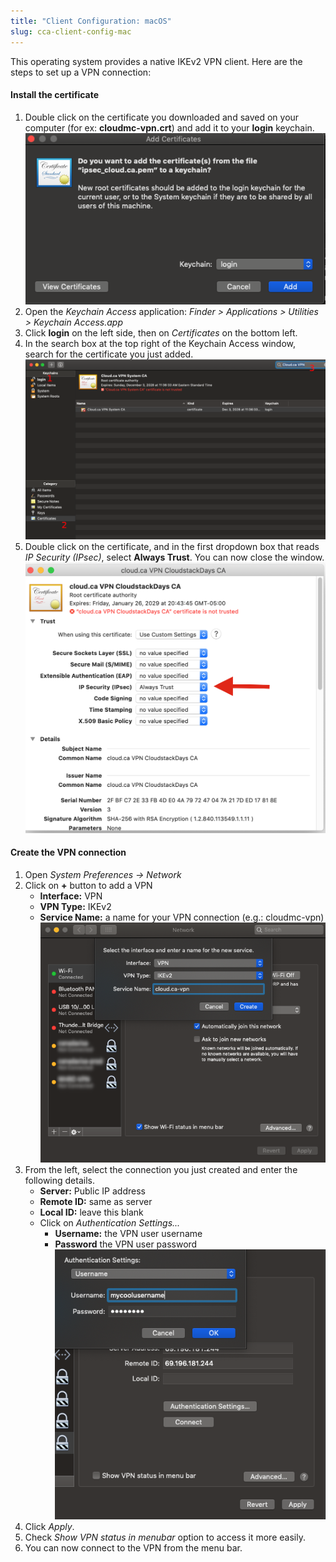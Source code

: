 ```yaml
---
title: "Client Configuration: macOS"
slug: cca-client-config-mac
---
```


This operating system provides a native IKEv2 VPN client. Here are the steps to set up a VPN connection:

#### Install the certificate

1. Double click on the certificate you downloaded and saved on your computer (for ex: **cloudmc-vpn.crt**) and add it to your **login** keychain.
   ![Add certificate](/assets/Mac-1-Add-Certificate.png)
1. Open the *Keychain Access* application: *Finder > Applications > Utilities > Keychain Access.app*
1. Click **login** on the left side, then on *Certificates* on the bottom left.
1. In the search box at the top right of the Keychain Access window, search for the certificate you just added.
   ![Keychain Access](/assets/Mac-2-Keychain.png)
1. Double click on the certificate, and in the first dropdown box that reads *IP Security (IPsec)*, select **Always Trust**. You can now close the window.
   ![Always trust this certificate](/assets/Mac-3-Always-Trust.png)


#### Create the VPN connection

1. Open *System Preferences -> Network*
1. Click on **+** button to add a VPN
   - **Interface:** VPN
   - **VPN Type:** IKEv2
   - **Service Name:** a name for your VPN connection (e.g.: cloudmc-vpn)
   ![Add VPN](/assets/Mac-4-Add-VPN.png)
1. From the left, select the connection you just created and enter the following details.
   - **Server:** Public IP address
   - **Remote ID:** same as server
   - **Local ID:** leave this blank
   - Click on *Authentication Settings...*
       - **Username:** the VPN user username
       - **Password** the VPN user password
       ![Authenticate](/assets/Mac-5-Authentication.png)
1. Click *Apply*.
1. Check *Show VPN status in menubar* option to access it more easily.
1. You can now connect to the VPN from the menu bar.
